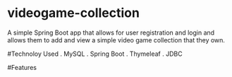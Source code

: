 # videogame-collection

A simple Spring Boot app that allows for user registration and login and allows them to add and view a simple video game collection that they own.

#Technoloy Used
. MySQL
. Spring Boot
. Thymeleaf
. JDBC



#Features




